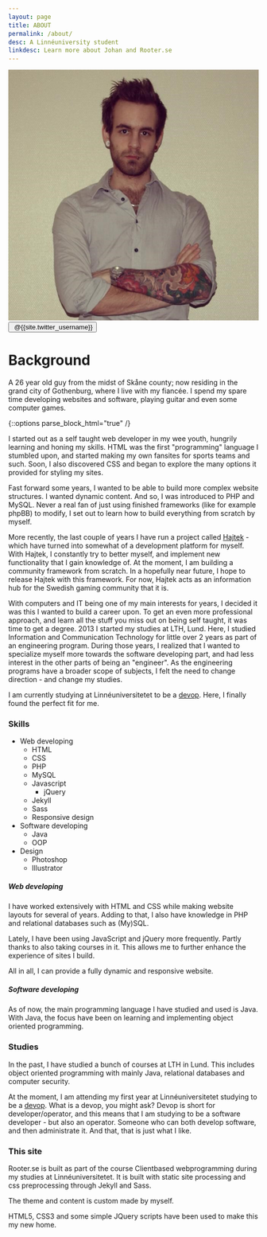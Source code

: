```yaml
---
layout: page
title: ABOUT
permalink: /about/
desc: A Linnéuniversity student
linkdesc: Learn more about Johan and Rooter.se
---
```


<div class="post-author">
	<div class="img-wrap">
		<img src="/assets/img/johan.png" alt="Johan">
		<a href="http://www.twitter.com/{{site.twitter_username}}" target="_blank">
			<button class="follow-button" type="button"><i class="fa fa-twitter" aria-hidden="true"></i>&nbsp;@{{site.twitter_username}}</button>
		</a>
	</div>
	<div class="text-wrap">
		<h1>Background</h1>
		<span class="author-description">
			A 26 year old guy from the midst of Skåne county; now residing in the grand city of Gothenburg, where I live with my fiancée.
			I spend my spare time developing websites and software, playing guitar and even some computer games.
		</span>
	</div>				
</div>

{::options parse_block_html="true" /}
<article class="post"><div class="post-content">

I started out as a self taught web developer in my wee youth, hungrily learning and honing my skills. HTML was the first "programming" language I stumbled upon, and started making my own
fansites for sports teams and such. Soon, I also discovered CSS and began to explore the many options it provided for styling my sites.

Fast forward some years, I wanted to be able to build more complex website structures. I wanted dynamic content. And so, I was introduced to PHP and MySQL. Never a real fan of just using 
finished frameworks (like for example phpBB) to modify, I set out to learn how to build everything from scratch by myself.

More recently, the last couple of years I have run a project called [Hajtek][hajtek] - which have turned into somewhat of a development platform for myself.  With Hajtek, I constantly try to better myself, 
and implement new functionality that I gain knowledge of. At the moment, I am building a community framework from scratch. In a hopefully near future, I hope to release Hajtek with this framework. For now, Hajtek acts as an information hub for the Swedish gaming community that it is.

With computers and IT being one of my main interests for years, I decided it was this I wanted to build a career upon. To get an even more professional approach, and learn all the stuff you miss out on being self taught, it was time to get a degree. 2013 I started my studies at LTH, Lund. Here, I studied Information and Communication Technology for little over 2 years as part of an engineering program. During those years, I realized that I wanted to specialize myself more towards the software developing part, and had less interest in the other parts of being an "engineer". As the engineering programs have a broader scope of subjects, I felt the need to change direction - and change my studies. 

I am currently studying at Linnéuniversitetet to be a [devop][udm-devops]. Here, I finally found the perfect fit for me.

### Skills

* Web developing
  * HTML
  * CSS
  * PHP
  * MySQL
  * Javascript
    * jQuery
  * Jekyll
  * Sass
  * Responsive design
* Software developing
  * Java
  * OOP
* Design
  * Photoshop
  * Illustrator

##### Web developing

I have worked extensively with HTML and CSS while making website layouts for several of years. Adding to that, I also have knowledge in PHP and relational databases such as (My)SQL.

Lately, I have been using JavaScript and jQuery more frequently. Partly thanks to also taking courses in it. This allows me to further enhance the experience of sites I build.

All in all, I can provide a fully dynamic and responsive website.

##### Software developing
As of now, the main programming language I have studied and used is Java. With Java, the focus have been on learning and implementing object oriented programming.

### Studies
In the past, I have studied a bunch of courses at LTH in Lund. This includes object oriented programming with mainly Java, relational databases and computer security.

At the moment, I am attending my first year at Linnéuniversitetet studying to be a [devop][udm-devops]. What is a devop, you might ask? Devop is short for developer/operator, and this means
that I am studying to be a software developer - but also an operator. Someone who can both develop software, and then administrate it. And that, that is just what I like.

### This site
Rooter.se is built as part of the course Clientbased webprogramming during my studies at Linnéuniversitetet. It is built with static site processing and css preprocessing through Jekyll and Sass.

The theme and content is custom made by myself.

HTML5, CSS3 and some simple JQuery scripts have been used to make this my new home.

</div></article>

[udm-devops]: http://udm-devops.se
[hajtek]: http://dev.hajtek.se/new